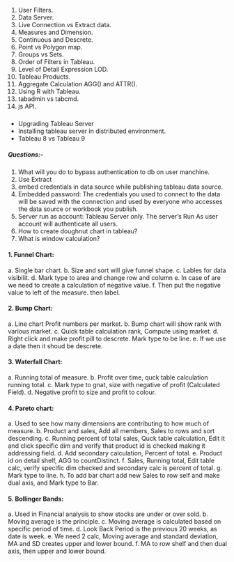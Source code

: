 1. User Filters.
2. Data Server.
3. Live Connection vs Extract data.
4. Measures and Dimension.
5. Continuous and Descrete.
6. Point vs Polygon map.
7. Groups vs Sets.                
8. Order of Filters in Tableau.
9. Level of Detail Expression LOD.
10. Tableau Products.
11. Aggregate Calculation AGG() and ATTR().
12. Using R with Tableau.
13. tabadmin vs tabcmd.
14. js API.

##### 
* Upgrading Tableau Server
* Installing tableau server in distributed environment.
* Tableau 8 vs Tableau 9

##### Questions:-
1. What will you do to bypass authentication to db on user manchine.
  1. Use Extract
  2. embed credentials in data source while publishing tableau data source.
  3. Embedded password: The credentials you used to connect to the data will be saved with the connection and used by everyone who accesses the data source or workbook you publish.
  4. Server run as account: Tableau Server only. The server’s Run As user account will authenticate all users.
2. How to create doughnut chart in tableau?
3. What is window calculation?


#### 1. Funnel Chart:
  a. Single bar chart.
  b. Size and sort will give funnel shape.
  c. Lables for data visibilit.
  d. Mark type to area and change row and column
  e. In case of are we need to create a calculation of negative value.
  f. Then put the negative value to left of the measure. then label.

#### 2. Bump Chart:
  a. Line chart Profit numbers per market.
  b. Bump chart will show rank with various market.
  c. Quick table calculation rank, Compute using market.
  d. Right click and make profit pill to descrete. Mark type to be line.
  e. If we use a date then it shoud be descrete.
  
#### 3. Waterfall Chart:
  a. Running total of measure.
  b. Profit over time, quck table calculation running total.
  c. Mark type to gnat, size with negative of profit (Calculated Field).
  d. Negative profit to size and profit to colour.
  
#### 4. Pareto chart:
  a. Used to see how many dimensions are contributing to how much of measure.
  b. Product and sales, Add all members, Sales to rows and sort descending.
  c. Running percent of total sales, Quck table calculation, Edit it and click specific dim and verify that product id is checked making it addressing field.
  d. Add secondary calculation, Percent of total.
  e. Product id on detail shelf, AGG to countDistinct.
  f. Sales, Running total, Edit table calc, verify specific dim checked and secondary calc is percent of total.
  g. Mark type to line.
  h. To add bar chart add new Sales to row self and make dual axis, and Mark type to Bar.
 
#### 5. Bollinger Bands:
  a. Used in Financial analysis to show stocks are under or over sold.
  b. Moving average is the principle.
  c. Moving average is calculated based on specific period of time.
  d. Look Back Period is the previous 20 weeks, as date is week.
  e. We need 2 calc, Moving average and standard deviation, MA and SD creates upper and lower bound.
  f. MA to row shelf and then dual axis, then upper and lower bound.
 
